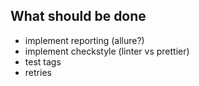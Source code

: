 ## What should be done
- implement reporting (allure?)
- implement checkstyle (linter vs prettier)
- test tags
- retries